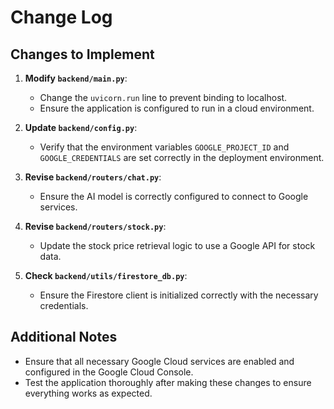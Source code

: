 # Change Log

## Changes to Implement

1. **Modify `backend/main.py`**:
   - Change the `uvicorn.run` line to prevent binding to localhost.
   - Ensure the application is configured to run in a cloud environment.

2. **Update `backend/config.py`**:
   - Verify that the environment variables `GOOGLE_PROJECT_ID` and `GOOGLE_CREDENTIALS` are set correctly in the deployment environment.

3. **Revise `backend/routers/chat.py`**:
   - Ensure the AI model is correctly configured to connect to Google services.

4. **Revise `backend/routers/stock.py`**:
   - Update the stock price retrieval logic to use a Google API for stock data.

5. **Check `backend/utils/firestore_db.py`**:
   - Ensure the Firestore client is initialized correctly with the necessary credentials.

## Additional Notes
- Ensure that all necessary Google Cloud services are enabled and configured in the Google Cloud Console.
- Test the application thoroughly after making these changes to ensure everything works as expected.